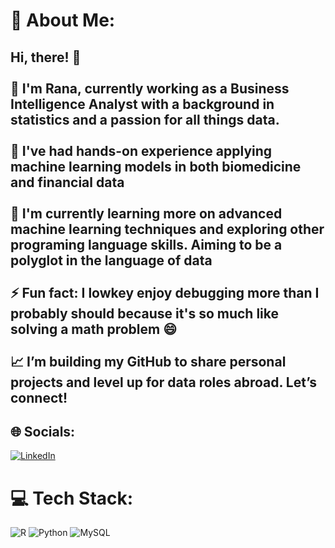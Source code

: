 # 💫 About Me:
## Hi, there! 👋<br><br>💼 I'm **Rana**, currently working as a **Business Intelligence Analyst** with a background in statistics and a passion for all things data.<br><br>💬 I've had hands-on experience applying **machine learning models** in both **biomedicine** and **financial data**<br><br>🌱 I'm currently learning more on advanced machine learning techniques and exploring other programing language skills. Aiming to be a polyglot in the language of data<br><br>⚡ Fun fact: I lowkey enjoy debugging more than I probably should because it's so much like solving a math problem 😄<br><br>📈 I’m building my GitHub to share personal projects and level up for data roles abroad. Let’s connect!<br>


## 🌐 Socials:
[![LinkedIn](https://img.shields.io/badge/LinkedIn-%230077B5.svg?logo=linkedin&logoColor=white)](https://linkedin.com/in/https://www.linkedin.com/in/ranaamalia/) 

# 💻 Tech Stack:
![R](https://img.shields.io/badge/r-%23276DC3.svg?style=for-the-badge&logo=r&logoColor=white) ![Python](https://img.shields.io/badge/python-3670A0?style=for-the-badge&logo=python&logoColor=ffdd54) ![MySQL](https://img.shields.io/badge/mysql-4479A1.svg?style=for-the-badge&logo=mysql&logoColor=white)


